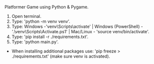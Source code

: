 Platformer Game using Python & Pygame.

1. Open terminal.
2. Type: 'python -m venv venv'.
3. Type: Windows -'venv\Scripts\activate' | Windows (PowerShell) - '.\venv\Scripts\Activate.ps1' | Mac/Linux - 'source venv/bin/activate'.
4. Type: 'pip install -r ./requirements.txt'.
5. Type: 'python main.py'.

* When installing additional packages use: 'pip freeze > ./requirements.txt' (make sure venv is activated).